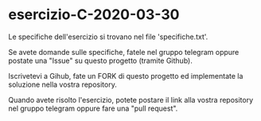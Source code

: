 # esercizio-C-2020-03-30

Le specifiche dell'esercizio si trovano nel file 'specifiche.txt'.

Se avete domande sulle specifiche, fatele nel gruppo telegram oppure postate una "Issue" su questo progetto (tramite Github).


Iscrivetevi a Gihub, fate un FORK di questo progetto ed implementate la soluzione nella vostra repository.

Quando avete risolto l'esercizio, potete postare il link alla vostra repository nel gruppo telegram oppure fare una "pull request".

